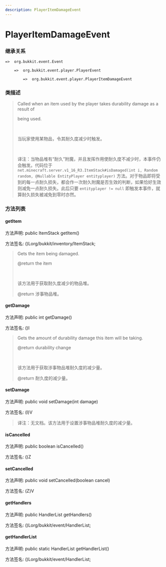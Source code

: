 ```yaml
---
description: PlayerItemDamageEvent
---
```


# PlayerItemDamageEvent

### 继承关系

    =>  org.bukkit.event.Event

        =>  org.bukkit.event.player.PlayerEvent

            =>  org.bukkit.event.player.PlayerItemDamageEvent

### 类描述

> Called when an item used by the player takes durability damage as a result of
> 
> being used.
> 
> <br>
> 
> 当玩家使用某物品，令其耐久度减少时触发。
> 
> <br>
> 
> 译注：当物品堆有“耐久”附魔，并且发挥作用使耐久度不减少时，本事件仍会触发。代码位于 `net.minecraft.server.v1_16_R3.ItemStack#isDamaged(int i, Random random, @Nullable EntityPlayer entityplayer)` 方法。对于物品即将受到的每一点耐久损失，都会作一次耐久附魔是否生效的判断，如果恰好生效则减免一点耐久损失。此后只要 `entityplayer != null` 即触发本事件，就算耐久损失被减免到零时亦然。

### 方法列表

#### getItem

方法声明: public ItemStack getItem()

方法签名: ()Lorg/bukkit/inventory/ItemStack;

> Gets the item being damaged.
> 
> @return the item
> 
> <br>
> 
> 该方法用于获取耐久度减少的物品堆。
> 
> @return 涉事物品堆。

#### getDamage

方法声明: public int getDamage()

方法签名: ()I

> Gets the amount of durability damage this item will be taking.
> 
> @return durability change
> 
> <br>
> 
> 该方法用于获取涉事物品堆耐久度的减少量。
> 
> @return 耐久度的减少量。

#### setDamage

方法声明: public void setDamage(int damage)

方法签名: (I)V

> 译注：无文档。该方法用于设置涉事物品堆耐久度的减少量。

#### isCancelled

方法声明: public boolean isCancelled()

方法签名: ()Z

#### setCancelled

方法声明: public void setCancelled(boolean cancel)

方法签名: (Z)V

#### getHandlers

方法声明: public HandlerList getHandlers()

方法签名: ()Lorg/bukkit/event/HandlerList;

#### getHandlerList

方法声明: public static HandlerList getHandlerList()

方法签名: ()Lorg/bukkit/event/HandlerList;